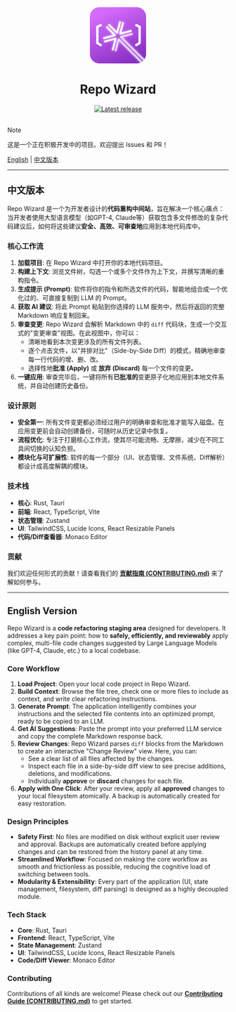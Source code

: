 <div align="center">
  <img src="src-tauri/icons/512x512.svg" alt="Repo Wizard Logo" width="128" height="128">
  <h1>Repo Wizard </h1>
</div>

<div align="center">
  <a href="CONTRIBUTING.md#release-workflow-for-maintainers">
    <img src="https://img.shields.io/github/v/release/Fanzzzd/repo-wizard?display_name=tag&sort=semver" alt="Latest release">
  </a>
</div>

<br>

> [!NOTE]
> 这是一个正在积极开发中的项目。欢迎提出 Issues 和 PR！

[English](#english-version) | [中文版本](#中文版本)

---

## <a name="中文版本"></a>中文版本

Repo Wizard 是一个为开发者设计的**代码重构中间站**，旨在解决一个核心痛点：当开发者使用大型语言模型（如GPT-4, Claude等）获取包含多文件修改的复杂代码建议后，如何将这些建议**安全、高效、可审查地**应用到本地代码库中。

### 核心工作流

1.  **加载项目**: 在 Repo Wizard 中打开你的本地代码项目。
2.  **构建上下文**: 浏览文件树，勾选一个或多个文件作为上下文，并撰写清晰的重构指令。
3.  **生成提示 (Prompt)**: 软件将你的指令和所选文件的代码，智能地组合成一个优化过的、可直接复制到 LLM 的 Prompt。
4.  **获取 AI 建议**: 将此 Prompt 粘贴到你选择的 LLM 服务中，然后将返回的完整 Markdown 响应复制回来。
5.  **审查变更**: Repo Wizard 会解析 Markdown 中的 `diff` 代码块，生成一个交互式的"变更审查"视图。在此视图中，你可以：
    -   清晰地看到本次变更涉及的所有文件列表。
    -   逐个点击文件，以"并排对比"（Side-by-Side Diff）的模式，精确地审查每一行代码的增、删、改。
    -   选择性地**批准 (Apply)** 或 **放弃 (Discard)** 每一个文件的变更。
6.  **一键应用**: 审查完毕后，一键将所有**已批准的**变更原子化地应用到本地文件系统，并自动创建历史备份。

### 设计原则

-   **安全第一**: 所有文件变更都必须经过用户的明确审查和批准才能写入磁盘。在应用变更前会自动创建备份，可随时从历史记录中恢复。
-   **流程优化**: 专注于打磨核心工作流，使其尽可能流畅、无摩擦，减少在不同工具间切换的认知负担。
-   **模块化与可扩展性**: 软件的每一个部分（UI、状态管理、文件系统、Diff解析）都设计成高度解耦的模块。

### 技术栈

-   **核心**: Rust, Tauri
-   **前端**: React, TypeScript, Vite
-   **状态管理**: Zustand
-   **UI**: TailwindCSS, Lucide Icons, React Resizable Panels
-   **代码/Diff查看器**: Monaco Editor

### 贡献

我们欢迎任何形式的贡献！请查看我们的 [**贡献指南 (CONTRIBUTING.md)**](./CONTRIBUTING.md) 来了解如何参与。

---

## <a name="english-version"></a>English Version

Repo Wizard is a **code refactoring staging area** designed for developers. It addresses a key pain point: how to **safely, efficiently, and reviewably** apply complex, multi-file code changes suggested by Large Language Models (like GPT-4, Claude, etc.) to a local codebase.

### Core Workflow

1.  **Load Project**: Open your local code project in Repo Wizard.
2.  **Build Context**: Browse the file tree, check one or more files to include as context, and write clear refactoring instructions.
3.  **Generate Prompt**: The application intelligently combines your instructions and the selected file contents into an optimized prompt, ready to be copied to an LLM.
4.  **Get AI Suggestions**: Paste the prompt into your preferred LLM service and copy the complete Markdown response back.
5.  **Review Changes**: Repo Wizard parses `diff` blocks from the Markdown to create an interactive "Change Review" view. Here, you can:
    -   See a clear list of all files affected by the changes.
    -   Inspect each file in a side-by-side diff view to see precise additions, deletions, and modifications.
    -   Individually **approve** or **discard** changes for each file.
6.  **Apply with One Click**: After your review, apply all **approved** changes to your local filesystem atomically. A backup is automatically created for easy restoration.

### Design Principles

-   **Safety First**: No files are modified on disk without explicit user review and approval. Backups are automatically created before applying changes and can be restored from the history panel at any time.
-   **Streamlined Workflow**: Focused on making the core workflow as smooth and frictionless as possible, reducing the cognitive load of switching between tools.
-   **Modularity & Extensibility**: Every part of the application (UI, state management, filesystem, diff parsing) is designed as a highly decoupled module.

### Tech Stack

-   **Core**: Rust, Tauri
-   **Frontend**: React, TypeScript, Vite
-   **State Management**: Zustand
-   **UI**: TailwindCSS, Lucide Icons, React Resizable Panels
-   **Code/Diff Viewer**: Monaco Editor

### Contributing

Contributions of all kinds are welcome! Please check out our [**Contributing Guide (CONTRIBUTING.md)**](./CONTRIBUTING.md) to get started.